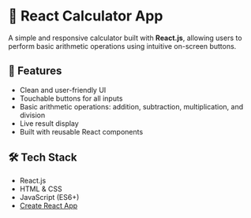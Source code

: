 # 🧮 React Calculator App

A simple and responsive calculator built with **React.js**, allowing users to perform basic arithmetic operations using intuitive on-screen buttons.

## 🚀 Features

- Clean and user-friendly UI
- Touchable buttons for all inputs
- Basic arithmetic operations: addition, subtraction, multiplication, and division
- Live result display
- Built with reusable React components

## 🛠️ Tech Stack

- React.js
- HTML & CSS
- JavaScript (ES6+)
- [Create React App](https://create-react-app.dev/)
